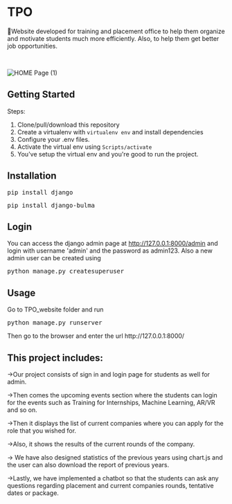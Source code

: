 # TPO
<p>🏢Website developed for training and placement office to help them organize and motivate students much more efficiently. Also, to help them get better job opportunities.</p>
<br>      

![HOME Page (1)](https://user-images.githubusercontent.com/40533390/93332264-37bd4380-f83f-11ea-9826-e0b3266685df.png)


<h2>Getting Started</h2>
<p>Steps:</p>
<ol>
<li>Clone/pull/download this repository</li>
<li>Create a virtualenv with <code>virtualenv env</code> and install dependencies</li>
<li>Configure your .env files.</li>
<li>Activate the virtual env using <code>Scripts/activate</code></li>
<li>You've setup the virtual env and you're good to run the project.</li>
</ol>
<h2>Installation</h2>
<pre>pip install django</pre>
<pre>pip install django-bulma</pre>
<h2>Login</h2>

You can access the django admin page at http://127.0.0.1:8000/admin and login with username 'admin' and the password as admin123.
Also a new admin user can be created using
<pre>python manage.py createsuperuser</pre>
<h2>Usage</h2>
Go to TPO_website folder and run
<pre>python manage.py runserver</pre>
Then go to the browser and enter the url http://127.0.0.1:8000/


<h2>This project includes:</h2>


->Our project consists of sign in and login page for students as well for admin.

->Then comes the upcoming events section where the students can login for the events such as Training for Internships, Machine Learning, AR/VR and so on.

->Then it displays the list of current companies where you can apply for the role that you wished for.

->Also, it shows the results of the current rounds of the company.

-> We have also designed statistics of the previous years using chart.js and the user can also download the report of previous years.

->Lastly, we have implemented a chatbot so that the students can ask any questions regarding placement and current companies rounds, tentative dates or package.

